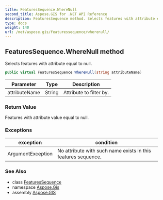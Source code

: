 ```yaml
---
title: FeaturesSequence.WhereNull
second_title: Aspose.GIS for .NET API Reference
description: FeaturesSequence method. Selects features with attribute equal to null
type: docs
weight: 140
url: /net/aspose.gis/featuressequence/wherenull/
---
```

## FeaturesSequence.WhereNull method

Selects features with attribute equal to null.

```csharp
public virtual FeaturesSequence WhereNull(string attributeName)
```

| Parameter | Type | Description |
| --- | --- | --- |
| attributeName | String | Attribute to filter by. |

### Return Value

Features with attribute value equal to null.

### Exceptions

| exception | condition |
| --- | --- |
| ArgumentException | No attribute with such name exists in this features sequence. |

### See Also

* class [FeaturesSequence](../)
* namespace [Aspose.Gis](../../featuressequence/)
* assembly [Aspose.GIS](../../../)


